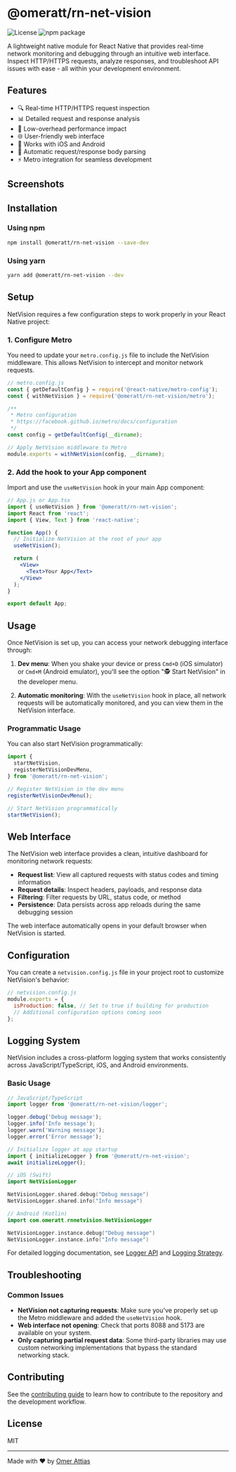 # @omeratt/rn-net-vision

![License](https://img.shields.io/npm/l/@omeratt/rn-net-vision)
![npm package](https://img.shields.io/npm/v/@omeratt/rn-net-vision)

A lightweight native module for React Native that provides real-time network monitoring and debugging through an intuitive web interface. Inspect HTTP/HTTPS requests, analyze responses, and troubleshoot API issues with ease - all within your development environment.

## Features

- 🔍 Real-time HTTP/HTTPS request inspection
- 📊 Detailed request and response analysis
- 🚀 Low-overhead performance impact
- 🌐 User-friendly web interface
- 📱 Works with iOS and Android
- 🔄 Automatic request/response body parsing
- ⚡ Metro integration for seamless development

## Screenshots

<!-- Add your screenshots here when available -->

## Installation

### Using npm

```sh
npm install @omeratt/rn-net-vision --save-dev
```

### Using yarn

```sh
yarn add @omeratt/rn-net-vision --dev
```

## Setup

NetVision requires a few configuration steps to work properly in your React Native project:

### 1. Configure Metro

You need to update your `metro.config.js` file to include the NetVision middleware. This allows NetVision to intercept and monitor network requests.

```js
// metro.config.js
const { getDefaultConfig } = require('@react-native/metro-config');
const { withNetVision } = require('@omeratt/rn-net-vision/metro');

/**
 * Metro configuration
 * https://facebook.github.io/metro/docs/configuration
 */
const config = getDefaultConfig(__dirname);

// Apply NetVision middleware to Metro
module.exports = withNetVision(config, __dirname);
```

### 2. Add the hook to your App component

Import and use the `useNetVision` hook in your main App component:

```jsx
// App.js or App.tsx
import { useNetVision } from '@omeratt/rn-net-vision';
import React from 'react';
import { View, Text } from 'react-native';

function App() {
  // Initialize NetVision at the root of your app
  useNetVision();

  return (
    <View>
      <Text>Your App</Text>
    </View>
  );
}

export default App;
```

## Usage

Once NetVision is set up, you can access your network debugging interface through:

1. **Dev menu**: When you shake your device or press `Cmd+D` (iOS simulator) or `Cmd+M` (Android emulator), you'll see the option "🕵️ Start NetVision" in the developer menu.

2. **Automatic monitoring**: With the `useNetVision` hook in place, all network requests will be automatically monitored, and you can view them in the NetVision interface.

### Programmatic Usage

You can also start NetVision programmatically:

```js
import {
  startNetVision,
  registerNetVisionDevMenu,
} from '@omeratt/rn-net-vision';

// Register NetVision in the dev menu
registerNetVisionDevMenu();

// Start NetVision programmatically
startNetVision();
```

## Web Interface

The NetVision web interface provides a clean, intuitive dashboard for monitoring network requests:

- **Request list**: View all captured requests with status codes and timing information
- **Request details**: Inspect headers, payloads, and response data
- **Filtering**: Filter requests by URL, status code, or method
- **Persistence**: Data persists across app reloads during the same debugging session

The web interface automatically opens in your default browser when NetVision is started.

## Configuration

You can create a `netvision.config.js` file in your project root to customize NetVision's behavior:

```js
// netvision.config.js
module.exports = {
  isProduction: false, // Set to true if building for production
  // Additional configuration options coming soon
};
```

## Logging System

NetVision includes a cross-platform logging system that works consistently across JavaScript/TypeScript, iOS, and Android environments.

### Basic Usage

```javascript
// JavaScript/TypeScript
import logger from '@omeratt/rn-net-vision/logger';

logger.debug('Debug message');
logger.info('Info message');
logger.warn('Warning message');
logger.error('Error message');

// Initialize logger at app startup
import { initializeLogger } from '@omeratt/rn-net-vision';
await initializeLogger();
```

```swift
// iOS (Swift)
import NetVisionLogger

NetVisionLogger.shared.debug("Debug message")
NetVisionLogger.shared.info("Info message")
```

```kotlin
// Android (Kotlin)
import com.omeratt.rnnetvision.NetVisionLogger

NetVisionLogger.instance.debug("Debug message")
NetVisionLogger.instance.info("Info message")
```

For detailed logging documentation, see [Logger API](docs/logger-api.md) and [Logging Strategy](LOGGING.md).

## Troubleshooting

### Common Issues

- **NetVision not capturing requests**: Make sure you've properly set up the Metro middleware and added the `useNetVision` hook.
- **Web interface not opening**: Check that ports 8088 and 5173 are available on your system.
- **Only capturing partial request data**: Some third-party libraries may use custom networking implementations that bypass the standard networking stack.

## Contributing

See the [contributing guide](CONTRIBUTING.md) to learn how to contribute to the repository and the development workflow.

## License

MIT

---

Made with ❤️ by [Omer Attias](https://github.com/omeratt)
